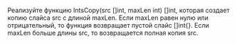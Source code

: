 Реализуйте функцию IntsCopy(src []int, maxLen int) []int, которая создает копию слайса src с длиной maxLen. Если maxLen равен нулю или отрицательный, то функция возвращает пустой слайс []int{}. Если maxLen больше длины src, то возвращается полная копия src.